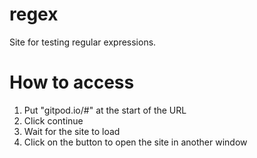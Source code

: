 # regex
Site for testing regular expressions.

# How to access
1. Put "gitpod.io/#" at the start of the URL
2. Click continue
3. Wait for the site to load
4. Click on the button to open the site in another window
